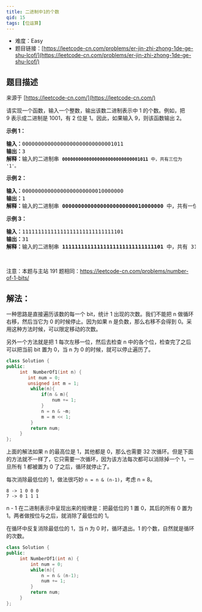 ```yaml
---
title: 二进制中1的个数
qid: 15
tags: [位运算]
---
```



- 难度：Easy
- 题目链接：[https://leetcode-cn.com/problems/er-jin-zhi-zhong-1de-ge-shu-lcof/](https://leetcode-cn.com/problems/er-jin-zhi-zhong-1de-ge-shu-lcof/)


## 题目描述

来源于 [https://leetcode-cn.com/](https://leetcode-cn.com/)

<p>请实现一个函数，输入一个整数，输出该数二进制表示中 1 的个数。例如，把 9&nbsp;表示成二进制是 1001，有 2 位是 1。因此，如果输入 9，则该函数输出 2。</p>

<p><strong>示例 1：</strong></p>

<pre><strong>输入：</strong>00000000000000000000000000001011
<strong>输出：</strong>3
<strong>解释：</strong>输入的二进制串 <code><strong>00000000000000000000000000001011</strong>&nbsp;中，共有三位为 &#39;1&#39;。</code>
</pre>

<p><strong>示例 2：</strong></p>

<pre><strong>输入：</strong>00000000000000000000000010000000
<strong>输出：</strong>1
<strong>解释：</strong>输入的二进制串 <strong>00000000000000000000000010000000</strong>&nbsp;中，共有一位为 &#39;1&#39;。
</pre>

<p><strong>示例 3：</strong></p>

<pre><strong>输入：</strong>11111111111111111111111111111101
<strong>输出：</strong>31
<strong>解释：</strong>输入的二进制串 <strong>11111111111111111111111111111101</strong> 中，共有 31 位为 &#39;1&#39;。</pre>

<p>&nbsp;</p>

<p>注意：本题与主站 191 题相同：<a href="https://leetcode-cn.com/problems/number-of-1-bits/">https://leetcode-cn.com/problems/number-of-1-bits/</a></p>


## 解法：

一种思路是直接遍历该数的每一个 bit，统计 1 出现的次数。我们不能把 n 做循环右移，然后当它为 0 的时候停止。因为如果 n 是负数，那么右移不会得到 0。采用这种方法时候，可以限定移动的次数。

另外一个方法就是把 1 每次左移一位，然后去检查 n 中的各个位，检查完了之后可以把当前 bit 置为 0，当 n 为 0 的时候，就可以停止遍历了。


```c++
class Solution {
public:
     int  NumberOf1(int n) {
        int num = 0;
        unsigned int m = 1;
         while(n){
             if(n & m){
                 num += 1;
             }
             n = n & ~m;
             m = m << 1;
         }
         return num;
     }
};
```

上面的解法如果 n 的最高位是 1，其他都是 0，那么也需要 32 次循环。但是下面的方法就不一样了，它只需要一次循环，因为该方法每次都可以消除掉一个 1，一旦所有 1 都被置为 0 了之后，循环就停止了。

每次消除最低位的 1，做法很巧妙 `n = n & (n-1)`，考虑 n = 8。

```
8 -> 1 0 0 0
7 -> 0 1 1 1
```

n - 1 在二进制表示中呈现出来的规律是：把最低位的 1 置 0，其后的所有 0 置为 1。两者做按位与之后，就消除了最低位的 1。

在循环中反复消除最低位的 1，当 n 为 0 时，循环退出。1 的个数，自然就是循环的次数。


```c++
class Solution {
public:
     int NumberOf1(int n) {
         int num = 0;
         while(n){
             n = n & (n-1);
             num += 1;
         }
         return num;
     }
};
```